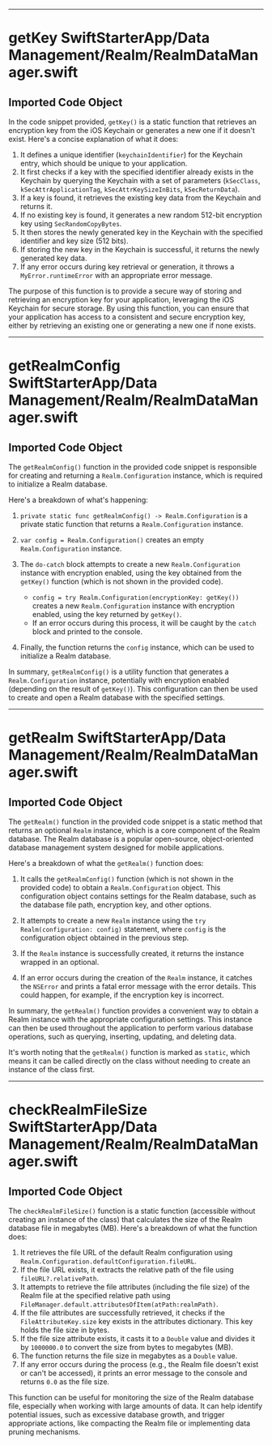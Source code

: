
  
  
---
# getKey SwiftStarterApp/Data Management/Realm/RealmDataManager.swift
## Imported Code Object
In the code snippet provided, `getKey()` is a static function that retrieves an encryption key from the iOS Keychain or generates a new one if it doesn't exist. Here's a concise explanation of what it does:

1. It defines a unique identifier (`keychainIdentifier`) for the Keychain entry, which should be unique to your application.
2. It first checks if a key with the specified identifier already exists in the Keychain by querying the Keychain with a set of parameters (`kSecClass`, `kSecAttrApplicationTag`, `kSecAttrKeySizeInBits`, `kSecReturnData`).
3. If a key is found, it retrieves the existing key data from the Keychain and returns it.
4. If no existing key is found, it generates a new random 512-bit encryption key using `SecRandomCopyBytes`.
5. It then stores the newly generated key in the Keychain with the specified identifier and key size (512 bits).
6. If storing the new key in the Keychain is successful, it returns the newly generated key data.
7. If any error occurs during key retrieval or generation, it throws a `MyError.runtimeError` with an appropriate error message.

The purpose of this function is to provide a secure way of storing and retrieving an encryption key for your application, leveraging the iOS Keychain for secure storage. By using this function, you can ensure that your application has access to a consistent and secure encryption key, either by retrieving an existing one or generating a new one if none exists.

---
# getRealmConfig SwiftStarterApp/Data Management/Realm/RealmDataManager.swift
## Imported Code Object
The `getRealmConfig()` function in the provided code snippet is responsible for creating and returning a `Realm.Configuration` instance, which is required to initialize a Realm database.

Here's a breakdown of what's happening:

1. `private static func getRealmConfig() -> Realm.Configuration` is a private static function that returns a `Realm.Configuration` instance.

2. `var config = Realm.Configuration()` creates an empty `Realm.Configuration` instance.

3. The `do-catch` block attempts to create a new `Realm.Configuration` instance with encryption enabled, using the key obtained from the `getKey()` function (which is not shown in the provided code).

   - `config = try Realm.Configuration(encryptionKey: getKey())` creates a new `Realm.Configuration` instance with encryption enabled, using the key returned by `getKey()`.
   - If an error occurs during this process, it will be caught by the `catch` block and printed to the console.

4. Finally, the function returns the `config` instance, which can be used to initialize a Realm database.

In summary, `getRealmConfig()` is a utility function that generates a `Realm.Configuration` instance, potentially with encryption enabled (depending on the result of `getKey()`). This configuration can then be used to create and open a Realm database with the specified settings.

---
# getRealm SwiftStarterApp/Data Management/Realm/RealmDataManager.swift
## Imported Code Object
The `getRealm()` function in the provided code snippet is a static method that returns an optional `Realm` instance, which is a core component of the Realm database. The Realm database is a popular open-source, object-oriented database management system designed for mobile applications.

Here's a breakdown of what the `getRealm()` function does:

1. It calls the `getRealmConfig()` function (which is not shown in the provided code) to obtain a `Realm.Configuration` object. This configuration object contains settings for the Realm database, such as the database file path, encryption key, and other options.

2. It attempts to create a new `Realm` instance using the `try Realm(configuration: config)` statement, where `config` is the configuration object obtained in the previous step.

3. If the `Realm` instance is successfully created, it returns the instance wrapped in an optional.

4. If an error occurs during the creation of the `Realm` instance, it catches the `NSError` and prints a fatal error message with the error details. This could happen, for example, if the encryption key is incorrect.

In summary, the `getRealm()` function provides a convenient way to obtain a Realm instance with the appropriate configuration settings. This instance can then be used throughout the application to perform various database operations, such as querying, inserting, updating, and deleting data.

It's worth noting that the `getRealm()` function is marked as `static`, which means it can be called directly on the class without needing to create an instance of the class first.

---
# checkRealmFileSize SwiftStarterApp/Data Management/Realm/RealmDataManager.swift
## Imported Code Object
The `checkRealmFileSize()` function is a static function (accessible without creating an instance of the class) that calculates the size of the Realm database file in megabytes (MB). Here's a breakdown of what the function does:

1. It retrieves the file URL of the default Realm configuration using `Realm.Configuration.defaultConfiguration.fileURL`.
2. If the file URL exists, it extracts the relative path of the file using `fileURL?.relativePath`.
3. It attempts to retrieve the file attributes (including the file size) of the Realm file at the specified relative path using `FileManager.default.attributesOfItem(atPath:realmPath)`.
4. If the file attributes are successfully retrieved, it checks if the `FileAttributeKey.size` key exists in the attributes dictionary. This key holds the file size in bytes.
5. If the file size attribute exists, it casts it to a `Double` value and divides it by `1000000.0` to convert the size from bytes to megabytes (MB).
6. The function returns the file size in megabytes as a `Double` value.
7. If any error occurs during the process (e.g., the Realm file doesn't exist or can't be accessed), it prints an error message to the console and returns `0.0` as the file size.

This function can be useful for monitoring the size of the Realm database file, especially when working with large amounts of data. It can help identify potential issues, such as excessive database growth, and trigger appropriate actions, like compacting the Realm file or implementing data pruning mechanisms.

  
  